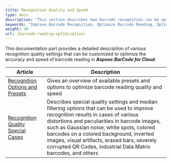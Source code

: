 ```yaml
---
title: Recognition Quality and Speed
type: docs
description: "This section describes how barcode recognition can be optimized in terms of accuracy and speed"
keywords: "Improve Barcode Recognition, Optimize Barcode Reading, Optimized Scan for Barcode Recognition, Speed Up Barcode Reading, Image Processing for Barcode, Improve Barcode Recognition, Read Many Barcodes from One Image, Aspose.BarCode, Read Barcode in Cloud"
weight: 30
url: /barcode-reading-optimization/
---
```


This documentation part provides a detailed description of various recognition quality settings that can be customized to optimize the accuracy and speed of barcode reading in ***Aspose.BarCode for Cloud***.
   
|Article|Description|
|---|---|
|[Recognition Options and Presets](/barcode-recognition-presets/)|Gives an overview of available presets and options to optimize barcode reading quality and speed|
|[Recognition Quality Special Cases](/special-recognition-features/)|Describes special quality settings and median filtering options that can be used to improve recognition results in cases of various distortions and peculiarities in barcode images, such as Gaussian noise, white spots, colored barcodes on a colored background, inverted images, visual artifacts, erased bars, severely corrupted QR Codes, industrial Data Matrix barcodes, and others|
  